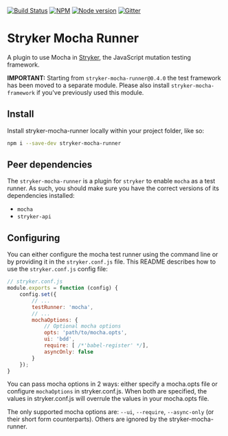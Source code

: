 [![Build Status](https://travis-ci.org/stryker-mutator/stryker.svg?branch=master)](https://travis-ci.org/stryker-mutator/stryker)
[![NPM](https://img.shields.io/npm/dm/stryker-mocha-runner.svg)](https://www.npmjs.com/package/stryker-mocha-runner)
[![Node version](https://img.shields.io/node/v/stryker-mocha-runner.svg)](https://img.shields.io/node/v/stryker-mocha-runner.svg)
[![Gitter](https://badges.gitter.im/stryker-mutator/stryker.svg)](https://gitter.im/stryker-mutator/stryker?utm_source=badge&utm_medium=badge&utm_campaign=pr-badge)
# Stryker Mocha Runner
A plugin to use Mocha in [Stryker](https://stryker-mutator.github.io), the JavaScript mutation testing framework.

**IMPORTANT:** Starting from `stryker-mocha-runner@0.4.0` the test framework has been moved to a separate module. Please also install `stryker-mocha-framework` if you've previously used this module.

## Install

Install stryker-mocha-runner locally within your project folder, like so:

```bash
npm i --save-dev stryker-mocha-runner
```

## Peer dependencies

The `stryker-mocha-runner` is a plugin for `stryker` to enable `mocha` as a test runner. 
As such, you should make sure you have the correct versions of its dependencies installed:

* `mocha`
* `stryker-api`

## Configuring

You can either configure the mocha test runner using the command line or by providing it in the `stryker.conf.js` file.
This README describes how to use the `stryker.conf.js` config file:

```javascript
// stryker.conf.js
module.exports = function (config) {
    config.set({
        // ...
        testRunner: 'mocha',
        // ...
        mochaOptions: {
            // Optional mocha options
            opts: 'path/to/mocha.opts',
            ui: 'bdd',
            require: [ /*'babel-register' */],
            asyncOnly: false
        }
    });
}
```

You can pass mocha options in 2 ways: either specify a mocha.opts file or configure `mochaOptions` in stryker.conf.js. When both are specified, the values in stryker.conf.js will overrule the values in your mocha.opts file.

The only supported mocha options are: `--ui`, `--require`, `--async-only` (or their short form counterparts). Others are ignored by the stryker-mocha-runner.